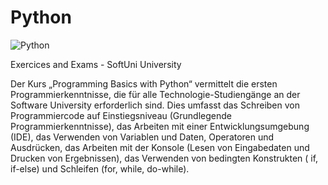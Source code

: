 # Python

![Python](https://user-images.githubusercontent.com/108054083/230743151-4f9b4e0f-c294-4a1a-a728-7a6b0ba7cf73.jpg)


Exercices and Exams - SoftUni University

Der Kurs „Programming Basics with Python“ vermittelt die ersten Programmierkenntnisse, die für alle Technologie-Studiengänge an der Software University erforderlich sind. Dies umfasst das Schreiben von Programmiercode auf Einstiegsniveau (Grundlegende Programmierkenntnisse), das Arbeiten mit einer Entwicklungsumgebung (IDE), das Verwenden von Variablen und Daten, Operatoren und Ausdrücken, das Arbeiten mit der Konsole (Lesen von Eingabedaten und Drucken von Ergebnissen), das Verwenden von bedingten Konstrukten ( if, if-else) und Schleifen (for, while, do-while).
